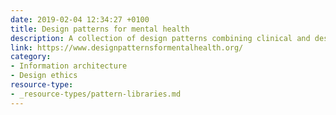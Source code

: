 ```yaml
---
date: 2019-02-04 12:34:27 +0100
title: Design patterns for mental health
description: A collection of design patterns combining clinical and design best practices.
link: https://www.designpatternsformentalhealth.org/
category:
- Information architecture
- Design ethics
resource-type: 
- _resource-types/pattern-libraries.md
---
```

